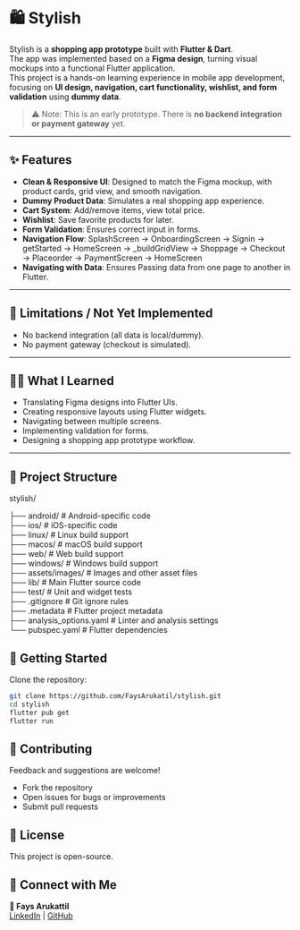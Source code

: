 # 🛍️ Stylish

Stylish is a **shopping app prototype** built with **Flutter & Dart**.  
The app was implemented based on a **Figma design**, turning visual mockups into a functional Flutter application.  
This project is a hands-on learning experience in mobile app development, focusing on **UI design, navigation, cart functionality, wishlist, and form validation** using **dummy data**.  

> ⚠️ Note: This is an early prototype. There is **no backend integration or payment gateway** yet.

---

## ✨ Features

- **Clean & Responsive UI**: Designed to match the Figma mockup, with product cards, grid view, and smooth navigation.  
- **Dummy Product Data**: Simulates a real shopping app experience.  
- **Cart System**: Add/remove items, view total price.  
- **Wishlist**: Save favorite products for later.  
- **Form Validation**: Ensures correct input in forms.  
- **Navigation Flow**: SplashScreen → OnboardingScreen → Signin → getStarted → HomeScreen → _buildGridView → Shoppage → Checkout → Placeorder → PaymentScreen → HomeScreen
-  **Navigating with Data**: Ensures Passing data from one page to another in Flutter.  


---

## 🚫 Limitations / Not Yet Implemented

- No backend integration (all data is local/dummy).  
- No payment gateway (checkout is simulated).  

---

## 🧑‍💻 What I Learned

- Translating Figma designs into Flutter UIs.  
- Creating responsive layouts using Flutter widgets.  
- Navigating between multiple screens.  
- Implementing validation for forms.  
- Designing a shopping app prototype workflow.  

---

## 📂 Project Structure
stylish/

├── android/              # Android-specific code  
├── ios/                  # iOS-specific code  
├── linux/                # Linux build support  
├── macos/                # macOS build support  
├── web/                  # Web build support  
├── windows/              # Windows build support  
├── assets/images/        # Images and other asset files  
├── lib/                  # Main Flutter source code  
├── test/                 # Unit and widget tests  
├── .gitignore            # Git ignore rules  
├── .metadata             # Flutter project metadata  
├── analysis_options.yaml # Linter and analysis settings  
└── pubspec.yaml          # Flutter dependencies  

 
 ## 🚀 Getting Started

Clone the repository:
```bash
git clone https://github.com/FaysArukatil/stylish.git
cd stylish
flutter pub get
flutter run
```


## 🤝 Contributing

Feedback and suggestions are welcome!  

- Fork the repository  
- Open issues for bugs or improvements  
- Submit pull requests



## 📜 License

This project is open-source.


## 🔗 Connect with Me

**👤 Fays Arukattil**  
[LinkedIn](https://www.linkedin.com/in/faysarukattil) | [GitHub](https://github.com/FaysArukattil)



